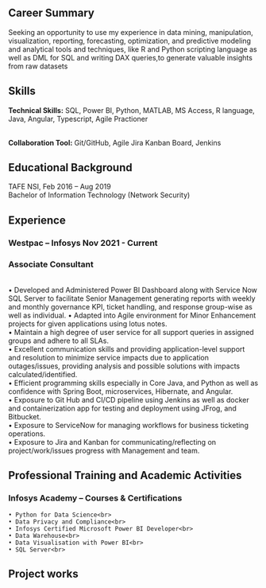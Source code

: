 ## Career Summary
Seeking an opportunity to use my experience in data mining, manipulation, visualization, reporting, forecasting, optimization, and predictive modeling and analytical tools and techniques, like R and Python scripting language as well as DML for SQL and writing DAX queries,to generate valuable insights from raw datasets

## Skills
<b>Technical Skills:</b> SQL, Power BI, Python, MATLAB, MS Access, R language, Java, Angular, Typescript, Agile Practioner

<br><b>Collaboration Tool:</b> Git/GitHub, Agile Jira Kanban Board, Jenkins

## Educational Background
TAFE NSI, Feb 2016 – Aug 2019 
<br>
Bachelor of Information Technology (Network Security) 

## Experience
### Westpac – Infosys 						 		Nov 2021 - Current
### Associate Consultant
 <br>   • Developed and Administered Power BI Dashboard along with Service Now SQL Server to facilitate Senior Management generating reports with weekly and monthly governance KPI, ticket handling, and response group-wise as well as individual. 
    • Adapted into Agile environment for Minor Enhancement projects for given applications using lotus notes.<br>
    • Maintain a high degree of user service for all support queries in assigned groups and adhere to all SLAs.<br>
    • Excellent communication skills and providing application-level support and resolution to minimize service impacts due to application outages/issues, providing analysis and possible solutions with impacts calculated/identified.<br>
    • Efficient programming skills especially in Core Java, and Python as well as confidence with Spring Boot, microservices, Hibernate, and Angular.<br>
    • Exposure to Git Hub and CI/CD pipeline using Jenkins as well as docker and containerization app for testing and deployment using JFrog, and Bitbucket.<br>
    • Exposure to ServiceNow for managing workflows for business ticketing operations.<br>
    • Exposure to Jira and Kanban for communicating/reflecting on project/work/issues progress with Management and team.<br>

## Professional Training and Academic Activities
### Infosys Academy – Courses & Certifications <br>
    • Python for Data Science<br>
    • Data Privacy and Compliance<br>
    • Infosys Certified Microsoft Power BI Developer<br>
    • Data Warehouse<br>
    • Data Visualisation with Power BI<br>
    • SQL Server<br>

## Project works 
